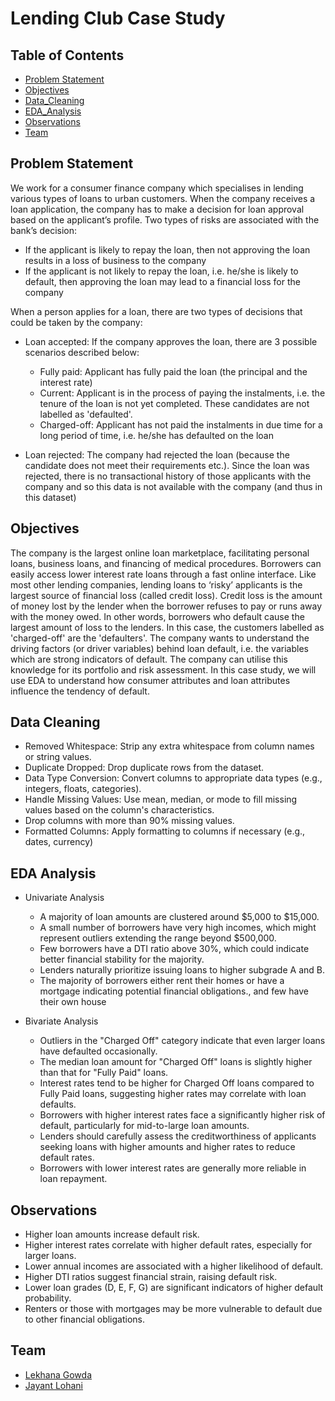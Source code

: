 # Lending Club Case Study

## Table of Contents
* [Problem Statement](#problem-statement)
* [Objectives](#objectives)
* [Data_Cleaning](#data-cleaning)
* [EDA_Analysis](#eda-analysis)
* [Observations](#observations)
* [Team](#team)


## Problem Statement
We work for a consumer finance company which specialises in lending various types of loans to urban customers. 
When the company receives a loan application, the company has to make a decision for loan approval based on the applicant’s profile. 
Two types of risks are associated with the bank’s decision:
- If the applicant is likely to repay the loan, then not approving the loan results in a loss of business to the company
- If the applicant is not likely to repay the loan, i.e. he/she is likely to default, then approving the loan may lead to a financial loss for the company

When a person applies for a loan, there are two types of decisions that could be taken by the company:
- Loan accepted: If the company approves the loan, there are 3 possible scenarios described below:
    - Fully paid: Applicant has fully paid the loan (the principal and the interest rate)
    - Current: Applicant is in the process of paying the instalments, i.e. the tenure of the loan is not yet completed. These candidates are not labelled as 'defaulted'.
    - Charged-off: Applicant has not paid the instalments in due time for a long period of time, i.e. he/she has defaulted on the loan 

- Loan rejected: The company had rejected the loan (because the candidate does not meet their requirements etc.). Since the loan was rejected, there is no transactional history of those applicants with the company and so this data is not available with the company (and thus in this dataset)


## Objectives
The company is the largest online loan marketplace, facilitating personal loans, business loans, and financing of medical procedures. Borrowers can easily access lower interest rate loans through a fast online interface. 
Like most other lending companies, lending loans to ‘risky’ applicants is the largest source of financial loss (called credit loss). Credit loss is the amount of money lost by the lender when the borrower refuses to pay or runs away with the money owed. In other words, borrowers who default cause the largest amount of loss to the lenders. In this case, the customers labelled as 'charged-off' are the 'defaulters'.
The company wants to understand the driving factors (or driver variables) behind loan default, i.e. the variables which are strong indicators of default. The company can utilise this knowledge for its portfolio and risk assessment.
In this case study, we will use EDA to understand how consumer attributes and loan attributes influence the tendency of default.


## Data Cleaning
- Removed Whitespace: Strip any extra whitespace from column names or string values.
- Duplicate Dropped: Drop duplicate rows from the dataset.
- Data Type Conversion: Convert columns to appropriate data types (e.g., integers, floats, categories).
-  Handle Missing Values: Use mean, median, or mode to fill missing values based on the column's characteristics.
- Drop columns with more than 90% missing values.
- Formatted Columns: Apply formatting to columns if necessary (e.g., dates, currency)

## EDA Analysis
- Univariate Analysis
  - A majority of loan amounts are clustered around $5,000 to $15,000.
  - A small number of borrowers have very high incomes, which might represent outliers extending the range beyond $500,000.
  - Few borrowers have a DTI ratio above 30%, which could indicate better financial stability for the majority.
  - Lenders naturally prioritize issuing loans to higher subgrade A and B.
  - The majority of borrowers either rent their homes or have a mortgage indicating potential financial obligations., and few have their own house

- Bivariate Analysis
  - Outliers in the "Charged Off" category indicate that even larger loans have defaulted occasionally.
  - The median loan amount for "Charged Off" loans is slightly higher than that for "Fully Paid" loans.
  - Interest rates tend to be higher for Charged Off loans compared to Fully Paid loans, suggesting higher rates may correlate with loan defaults.
  - Borrowers with higher interest rates face a significantly higher risk of default, particularly for mid-to-large loan amounts.
  - Lenders should carefully assess the creditworthiness of applicants seeking loans with higher amounts and higher rates to reduce default rates.
  - Borrowers with lower interest rates are generally more reliable in loan repayment.


## Observations
- Higher loan amounts increase default risk.
- Higher interest rates correlate with higher default rates, especially for larger loans.
- Lower annual incomes are associated with a higher likelihood of default.
- Higher DTI ratios suggest financial strain, raising default risk.
- Lower loan grades (D, E, F, G) are significant indicators of higher default probability.
- Renters or those with mortgages may be more vulnerable to default due to other financial obligations.


## Team
* [Lekhana Gowda](https://github.com/LekhanaBC)
* [Jayant Lohani](https://github.com/JLohani)
